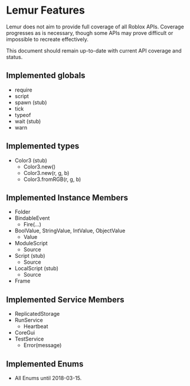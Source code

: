 # Lemur Features
Lemur does not aim to provide full coverage of all Roblox APIs. Coverage progresses as is necessary, though some APIs may prove difficult or impossible to recreate effectively.

This document should remain up-to-date with current API coverage and status.

## Implemented globals
* require
* script
* spawn (stub)
* tick
* typeof
* wait (stub)
* warn

## Implemented types
* Color3 (stub)
	* Color3.new()
	* Color3.new(r, g, b)
	* Color3.fromRGB(r, g, b)

## Implemented Instance Members
* Folder
* BindableEvent
	* Fire(...)
* BoolValue, StringValue, IntValue, ObjectValue
	* Value
* ModuleScript
	* Source
* Script (stub)
	* Source
* LocalScript (stub)
	* Source
* Frame

## Implemented Service Members
* ReplicatedStorage
* RunService
	* Heartbeat
* CoreGui
* TestService
	* Error(message)

## Implemented Enums
* All Enums until 2018-03-15.
